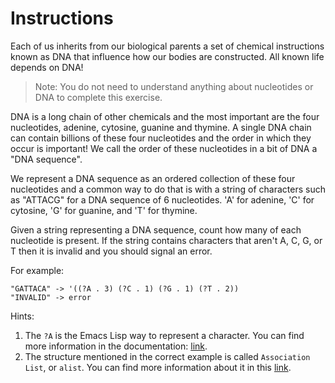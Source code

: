 # Instructions

Each of us inherits from our biological parents a set of chemical instructions known as DNA that influence how our bodies are constructed.
All known life depends on DNA!

> Note: You do not need to understand anything about nucleotides or DNA to complete this exercise.

DNA is a long chain of other chemicals and the most important are the four nucleotides, adenine, cytosine, guanine and thymine.
A single DNA chain can contain billions of these four nucleotides and the order in which they occur is important!
We call the order of these nucleotides in a bit of DNA a "DNA sequence".

We represent a DNA sequence as an ordered collection of these four nucleotides and a common way to do that is with a string of characters such as "ATTACG" for a DNA sequence of 6 nucleotides.
'A' for adenine, 'C' for cytosine, 'G' for guanine, and 'T' for thymine.

Given a string representing a DNA sequence, count how many of each nucleotide is present.
If the string contains characters that aren't A, C, G, or T then it is invalid and you should signal an error.

For example:

```text
"GATTACA" -> '((?A . 3) (?C . 1) (?G . 1) (?T . 2))
"INVALID" -> error
```

Hints:

1. The `?A` is the Emacs Lisp way to represent a character. You can find more information in the documentation: [link](https://www.gnu.org/software/emacs/manual/html_node/elisp/Basic-Char-Syntax.html).
2. The structure mentioned in the correct example is called `Association List`, or `alist`. You can find more information about it in this [link](https://www.gnu.org/software/emacs/manual/html_node/elisp/Association-Lists.html).